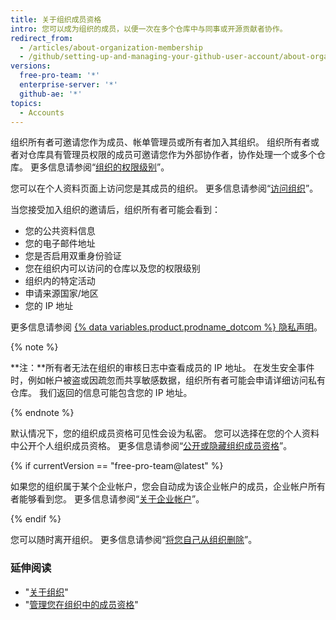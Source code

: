 ```yaml
---
title: 关于组织成员资格
intro: 您可以成为组织的成员，以便一次在多个仓库中与同事或开源贡献者协作。
redirect_from:
  - /articles/about-organization-membership
  - /github/setting-up-and-managing-your-github-user-account/about-organization-membership
versions:
  free-pro-team: '*'
  enterprise-server: '*'
  github-ae: '*'
topics:
  - Accounts
---
```

组织所有者可邀请您作为成员、帐单管理员或所有者加入其组织。 组织所有者或者对仓库具有管理员权限的成员可邀请您作为外部协作者，协作处理一个或多个仓库。 更多信息请参阅“[组织的权限级别](/articles/permission-levels-for-an-organization)”。

您可以在个人资料页面上访问您是其成员的组织。 更多信息请参阅“[访问组织](/articles/accessing-an-organization)”。

当您接受加入组织的邀请后，组织所有者可能会看到：

- 您的公共资料信息
- 您的电子邮件地址
- 您是否启用双重身份验证
- 您在组织内可以访问的仓库以及您的权限级别
- 组织内的特定活动
- 申请来源国家/地区
- 您的 IP 地址

更多信息请参阅 <a href="/articles/github-privacy-statement/" class="dotcom-only">{% data variables.product.prodname_dotcom %} 隐私声明</a>。

  {% note %}

  **注：**所有者无法在组织的审核日志中查看成员的 IP 地址。 在发生安全事件时，例如帐户被盗或因疏忽而共享敏感数据，组织所有者可能会申请详细访问私有仓库。 我们返回的信息可能包含您的 IP 地址。

  {% endnote %}

默认情况下，您的组织成员资格可见性会设为私密。 您可以选择在您的个人资料中公开个人组织成员资格。 更多信息请参阅“[公开或隐藏组织成员资格](/articles/publicizing-or-hiding-organization-membership)”。

{% if currentVersion == "free-pro-team@latest" %}

如果您的组织属于某个企业帐户，您会自动成为该企业帐户的成员，企业帐户所有者能够看到您。 更多信息请参阅“[关于企业帐户](/articles/about-enterprise-accounts)”。

{% endif %}

您可以随时离开组织。 更多信息请参阅“[将您自己从组织删除](/articles/removing-yourself-from-an-organization)”。

### 延伸阅读

- "[关于组织](/articles/about-organizations)"
- "[管理您在组织中的成员资格](/articles/managing-your-membership-in-organizations)"
